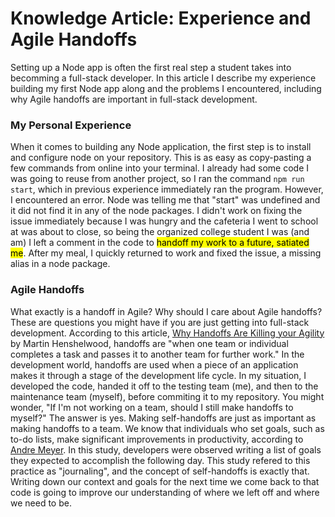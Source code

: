 # Knowledge Article: Experience and Agile Handoffs
Setting up a Node app is often the first real step a student takes into becomming a full-stack developer. In this article I describe my experience building my first Node app along and the problems I encountered, including why Agile handoffs are important in full-stack development.
### My Personal Experience
When it comes to building any Node application, the first step is to install and configure node on your repository. This is as easy as copy-pasting a few commands from online into your terminal. I already had some code I was going to reuse from another project, so I ran the command `npm run start`, which in previous experience immediately ran the program. However, I encountered an error. Node was telling me that "start" was undefined and it did not find it in any of the node packages. I didn't work on fixing the issue immediately because I was hungry and the cafeteria I went to school at was about to close, so being the organized college student I was (and am) I left a comment in the code to <mark>handoff my work to a future, satiated me</mark>. After my meal, I quickly returned to work and fixed the issue, a missing alias in a node package.

### Agile Handoffs
What exactly is a handoff in Agile? Why should I care about Agile handoffs? These are questions you might have if you are just getting into full-stack development. According to this article, [Why Handoffs Are Killing your Agility](https://www.scrum.org/resources/blog/why-handoffs-are-killing-your-agility#:~:text=May%2019%2C%202025,over%20the%20fence%20to%20developers.) by Martin Henshelwood, handoffs are "when one team or individual completes a task and passes it to another team for further work." In the development world, handoffs are used when a piece of an application makes it through a stage of the development life cycle. In my situation, I developed the code, handed it off to the testing team (me), and then to the maintenance team (myself), before commiting it to my repository. You might wonder, "If I'm not working on a team, should I still make handoffs to myself?" The answer is yes. Making self-handoffs are just as important as making handoffs to a team. We know that individuals who set goals, such as to-do lists, make significant improvements in productivity, according to [Andre Meyer](https://andre-meyer.ch/DATA/Pubs/2019_PhD_Thesis_AndreMeyer.pdf). In this study, developers were observed writing a list of goals they expected to accomplish the following day. This study refered to this practice as "journaling", and the concept of self-handoffs is exactly that. Writing down our context and goals for the next time we come back to that code is going to improve our understanding of where we left off and where we need to be.


<!-- Find one more article -->